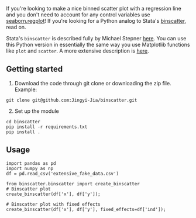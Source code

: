 If you're looking to make a nice binned scatter plot with a regression line and you
don't need to account for any control variables use
[seaborn.regplot](https://seaborn.pydata.org/generated/seaborn.regplot.html)! If you're
looking for a Python analog to Stata's
[binscatter](https://michaelstepner.com/binscatter/), read on.

Stata's `binscatter` is described fully by Michael Stepner
[here](https://michaelstepner.com/binscatter/). You can use this Python version in
essentially the same way you use Matplotlib functions like `plot` and `scatter`.
A more extensive description is [here](http://esantorella.com/2017/11/03/binscatter/).

## Getting started
1. Download the code through git clone or downloading the zip file. Example:
```
git clone git@github.com:Jingyi-Jia/binscatter.git
```
2. Set up the module
```
cd binscatter
pip install -r requirements.txt
pip install .
```
## Usage

```
import pandas as pd
import numpy as np
df = pd.read_csv('extensive_fake_data.csv')

from binscatter.binscatter import create_binscatter
# Binscatter plot
create_binscatter(df['x'], df['y']);

# Binscatter plot with fixed effects
create_binscatter(df['x'], df['y'], fixed_effects=df['ind']);
```
